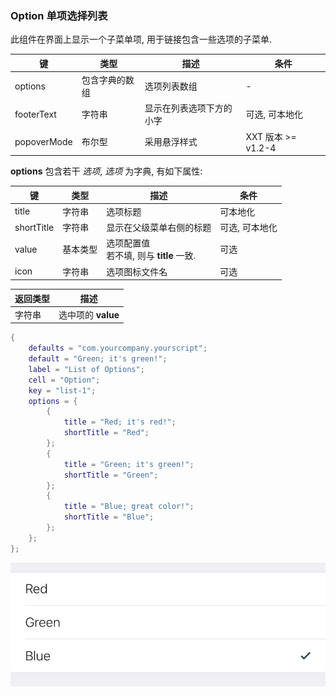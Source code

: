 ### Option 单项选择列表

此组件在界面上显示一个子菜单项, 用于链接包含一些选项的子菜单. 

|   键   |   类型   |   描述   |   条件   |
|--------|----------|----------|----------|
|options|包含字典的数组|选项列表数组|\-|
|footerText|字符串|显示在列表选项下方的小字|可选, 可本地化|
|popoverMode|布尔型|采用悬浮样式|XXT 版本 \>= v1.2-4|

**options** 包含若干 *选项*, *选项* 为字典, 有如下属性: 

|   键   |   类型   |   描述   |   条件   |
|--------|----------|----------|----------|
|title|字符串|选项标题|可本地化|
|shortTitle|字符串|显示在父级菜单右侧的标题|可选, 可本地化|
|value|基本类型|选项配置值<br />若不填, 则与 **title** 一致.|可选|
|icon|字符串|选项图标文件名|可选|

|   返回类型   |   描述   |
|--------------|----------|
|字符串|选中项的 **value**|

``` lua
{
    defaults = "com.yourcompany.yourscript";
    default = "Green; it's green!";
    label = "List of Options";
    cell = "Option";
    key = "list-1";
    options = {
        {
            title = "Red; it's red!";
            shortTitle = "Red";
        };
        {
            title = "Green; it's green!";
            shortTitle = "Green";
        };
        {
            title = "Blue; great color!";
            shortTitle = "Blue";
        };
    };
};
```

![QQ20170916-182546@2x.png-23.3kB](Option/QQ20170916-182546@2x.png)
